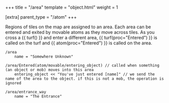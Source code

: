 +++
title = "/area"
template = "object.html"
weight = 1

[extra]
parent_type = "/atom"
+++

Regions of tiles on the map are assigned to an area. Each area can be entered and exited by movable atoms as they move across tiles. As you cross a {{ turf() }} and enter a different area, {{ turf(proc="Entered") }} is called on the turf and {{ atom(proc="Entered") }} is called on the area.

```dm
/area
    name = "Somewhere Unknown"

/area/Entered(atom/movable/entering_object) // called when something (an object or mob) moves into this area
    entering_object << "You've just entered [name]" // we send the name of the area to the object. if this is not a mob, the operation is ignored

/area/entrance_way
    name = "The Entrance"